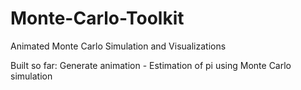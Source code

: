 # Monte-Carlo-Toolkit
Animated Monte Carlo Simulation and Visualizations 

Built so far:
  Generate animation - Estimation of pi using Monte Carlo simulation 
  
